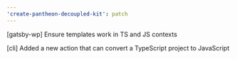 ```yaml
---
'create-pantheon-decoupled-kit': patch
---
```


[gatsby-wp] Ensure templates work in TS and JS contexts

[cli] Added a new action that can convert a TypeScript project to JavaScript
